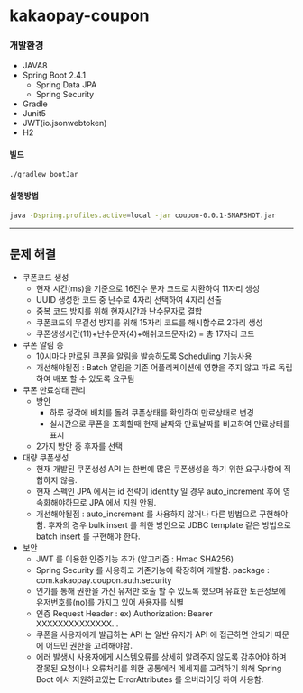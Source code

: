 # kakaopay-coupon


### 개발환경
- JAVA8
- Spring Boot 2.4.1
  - Spring Data JPA
  - Spring Security
- Gradle
- Junit5
- JWT(io.jsonwebtoken)
- H2

#### 빌드
``` bash
./gradlew bootJar  
```
#### 실행방법
``` bash
java -Dspring.profiles.active=local -jar coupon-0.0.1-SNAPSHOT.jar
```
----

## 문제 해결
- 쿠폰코드 생성
  - 현재 시간(ms)을 기준으로 16진수 문자 코드로 치환하여 11자리 생성 
  - UUID 생성한 코드 중 난수로 4자리 선택하여 4자리 선출
  - 중복 코드 방지를 위해 현재시간과 난수문자로 결합 
  - 쿠폰코드의 무결성 방지를 위해 15자리 코드를 해시함수로 2자리 생성
  - 쿠폰생성시간(11)+난수문자(4)+해쉬코드문자(2) = 총 17자리 코드
- 쿠폰 알림 송
  - 10시마다 만료된 쿠폰을 알림을 발송하도록 Scheduling 기능사용
  - 개선해야될점 : Batch 알림을 기존 어플리케이션에 영향을 주지 않고 따로 독립하여 배포 할 수 있도록 요구됨
- 쿠폰 만료상태 관리
  - 방안
    - 하루 정각에 배치를 돌려 쿠폰상태를 확인하여 만료상태로 변경
    - 실시간으로 쿠폰을 조회할때 현재 날짜와 만료날짜를 비교하여 만료상태를 표시
  - 2가지 방안 중 후자를 선택
- 대량 쿠폰생성
  - 현재 개발된 쿠폰생성 API 는 한번에 많은 쿠폰생성을 하기 위한 요구사항에 적합하지 않음.
  - 현재 스펙인 JPA 에서는 id 전략이 identity 일 경우 auto_increment 후에 영속화해야하므로 JPA 에서 지원 안됨.
  - 개선해야될점 : auto_increment 를 사용하지 않거나 다른 방법으로 구현해야함.
    후자의 경우 bulk insert 를 위한 방안으로 JDBC template 같은 방법으로 batch insert 를 구현해야 한다. 
- 보안
  - JWT 를 이용한 인증기능 추가 (알고리즘 : Hmac SHA256) 
  - Spring Security 를 사용하고 기존기능에 확장하여 개발함. package : com.kakaopay.coupon.auth.security
  - 인가를 통해 권한을 가진 유저만 호출 할 수 있도록 했으며 유효한 토큰정보에 유저번호를(no)를 가지고 있어 사용자를 식별
  - 인증 Request Header : ex) Authorization: Bearer XXXXXXXXXXXXXX...
  - 쿠폰을 사용자에게 발급하는 API 는 일반 유저가 API 에 접근하면 안되기 때문에 어드민 권한을 고려해야함.
  - 에러 발생시 사용자에게 시스템오류를 상세히 알려주지 않도록 감추어야 하며 잘못된 요청이나 오류처리를 위한 
    공통에러 메세지를 고려하기 위해 Spring Boot 에서 지원하고있는 ErrorAttributes 를 오버라이딩 하여 사용함.
